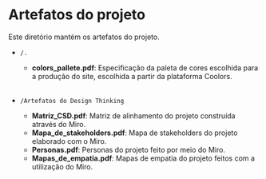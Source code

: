 # Artefatos do projeto

Este diretório mantém os artefatos do projeto.

* `/.`
    * **colors_pallete.pdf**: Especificação da paleta de cores escolhida para a produção do site, escolhida a partir da plataforma Coolors.
<br></br>

* `/Artefatos do Design Thinking`
	* **Matriz_CSD.pdf**: Matriz de alinhamento do projeto construída através do Miro.
	* **Mapa_de_stakeholders.pdf**: Mapa de stakeholders do projeto elaborado com o Miro.
	* **Personas.pdf**: Personas do projeto feito por meio do Miro.
	* **Mapas_de_empatia.pdf**: Mapas de empatia do projeto feitos com a utilização do Miro.
